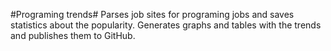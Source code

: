 #Programing trends#
Parses job sites for programing jobs and saves statistics about the popularity.
Generates graphs and tables with the trends and publishes them to GitHub.

